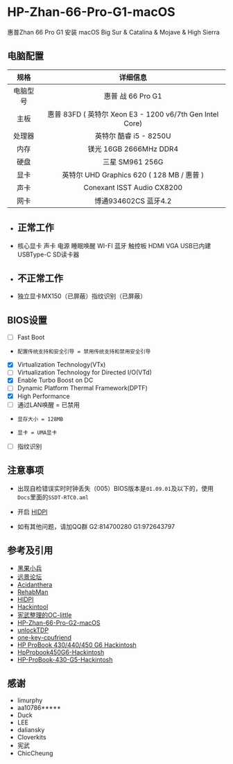 # HP-Zhan-66-Pro-G1-macOS
惠普Zhan 66 Pro G1 安装 macOS Big Sur & Catalina & Mojave & High Sierra 

## 电脑配置
|规格 | 详细信息|
|:-: | :-:|
|电脑型号|惠普 战 66 Pro G1|
|主板|惠普 83FD ( 英特尔 Xeon E3 - 1200 v6/7th Gen Intel Core)|
|处理器|英特尔 酷睿 i5 - 8250U|
|内存|镁光 16GB 2666MHz DDR4|
|硬盘|三星 SM961 256G|
|显卡|英特尔 UHD Graphics 620 ( 128 MB / 惠普 )|
|声卡|Conexant ISST Audio CX8200|
|网卡|博通934602CS 蓝牙4.2|


-  ## 正常工作
- 核心显卡 声卡 电源 睡眠唤醒 WI-FI 蓝牙 触控板 HDMI VGA USB已内建 USBType-C SD读卡器

- ## 不正常工作 
- 独立显卡MX150（已屏蔽）指纹识别（已屏蔽）

## BIOS设置

- [ ] Fast Boot
-     配置传统支持和安全引导 = 禁用传统支持和禁用安全引导
- [x] Virtualization Technology(VTx)
- [ ] Virtualization Technology for Directed I/O(VTd)
- [x] Enable Turbo Boost on DC
- [ ] Dynamic Platform Thermal Framework(DPTF)
- [x] High Performance 
- [ ] 通过LAN唤醒 = 已禁用
-     显存大小 = 128MB
-     显卡 = UMA显卡
- [ ] 指纹识别


## 注意事项
- 出现自检错误实时时钟丢失（005）BIOS版本是`01.09.01`及以下的，使用`Docs`里面的`SSDT-RTC0.aml` 

- 开启 [HIDPI](https://github.com/xzhih/one-key-hidpi)

- 如有其他问题，请加QQ群 G2:814700280 G1:972643797

## 参考及引用
- [黑果小兵](https://blog.daliansky.net)
- [远景论坛](http://www.pcbeta.com/)
- [Acidanthera](https://github.com/acidanthera)
- [RehabMan](https://bitbucket.org/RehabMan/)
- [HIDPI](https://github.com/xzhih/one-key-hidpi)
- [Hackintool](https://github.com/headkaze/Hackintool)
- [宪武整理的OC-little](https://github.com/daliansky/OC-little)
- [HP-Zhan-66-Pro-G2-macOS](https://github.com/chiccheung/HP-Zhan66-Pro14-G2-macOS)
- [unlockTDP](https://github.com/chiccheung/HP-Zhan66-Pro14-G2-macOS/tree/master/unlockTDP)
- [one-key-cpufriend](https://github.com/stevezhengshiqi/one-key-cpufriend)
- [HP ProBook 430/440/450 G6 Hackintosh](https://github.com/KirillSerogodsky/HP-ProBook-430-440-450-G6-Hackintosh)
- [HpProbook450G6-Hackintosh](https://github.com/mehmetyukcell/HpProbook450G6-Hackintosh)
- [HP-ProBook-430-G5-Hackintosh](https://github.com/kreizlie/HP-ProBook-430-G5-Hackintosh)


## 感谢
- limurphy
- aa10786*****
- Duck
- LEE
- daliansky
- Cloverkits
- 宪武
- ChicCheung